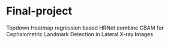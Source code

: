# Final-project
Topdown Heatmap regression based HRNet combine CBAM for Cephalometric Landmark Detection in Lateral X-ray Images
